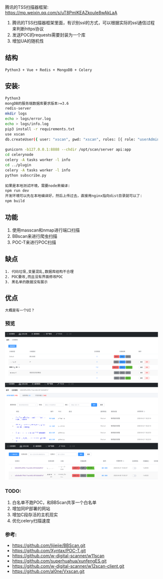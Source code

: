 


腾讯的TSS扫描器框架:  <https://mp.weixin.qq.com/s/uT8PmlKEAZkouIe8wAkLaA>
1. 腾讯的TSS扫描器框架里面，有识别ssl的方式，可以根据实际的ssl通信过程来判断https协议
2. 发送POC的requests需要封装为一个库
3. 增加UA的随机性

## 结构

```
Python3 + Vue + Redis + MongoDB + Celery
```

## 安装:

```sh
Python3
mongDB的服务端数据库要求版本>=3.6
redis-server
mkdir logs
echo > logs/error.log
echo > logs/info.log
pip3 install -r requirements.txt
use xscan
db.createUser({ user: "xscan", pwd: "xscan", roles: [{ role: "userAdminAnyDatabase", db: "admin" }] })

gunicorn -b127.0.0.1:8888 --chdir /opt/scan/server api:app
cd celerynode
celery -A tasks worker -l info
cd ../plugin
celery -A tasks worker -l info
python subscribe.py

如果是本地测试环境，需要node来编译:
npm run dev
开发环境可以先在本地编译好，然后上传过去，直接用nginx指向dist目录就可以了:
npm build
```

## 功能
1. 使用masscan和nmap进行端口扫描
2. BBscan来进行爬虫扫描
3. POC-T来进行POC扫描

## 缺点
```
1. 代码垃圾,变量混乱,数据库结构不合理
2. POC要改,而且没有界面修改POC
3. 黑名单的数据没有展示
```
## 优点
```
大概是有一个UI？
```


### 预览
![](WX20200426-162949.png)
![](WX20200426-163020.png)
![](WechatIMG164.png)

### TODO:
1. 白名单不跑POC，和BBScan共享一个白名单
2. 增加同IP部署的网站
3. 增加C段存活的主机现实
4. 优化celery扫描速度

### 参考:
* <https://github.com/lijiejie/BBScan.git>
* <https://github.com/Xyntax/POC-T.git>
* <https://github.com/w-digital-scanner/w11scan>
* <https://github.com/superhuahua/xunfengES.git>
* <https://github.com/w-digital-scanner/w12scan-client.git>
* <https://github.com/al0ne/Vxscan.git>
